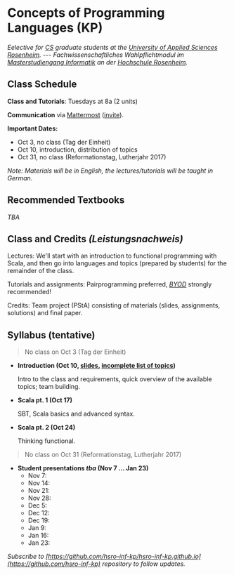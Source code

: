 # Concepts of Programming Languages (KP)

_Eelective for [CS](https://www.fh-rosenheim.de/technik/informatik-mathematik/informatik-master/) graduate students at the [University of Applied Sciences Rosenheim](https://www.fh-rosenheim.de). --- Fachwissenschaftliches Wahlpflichtmodul im [Masterstudiengang Informatik](https://www.fh-rosenheim.de/technik/informatik-mathematik/informatik-masterr/) an der [Hochschule Rosenheim](www.fh-rosenheim.de)._


## Class Schedule

**Class and Tutorials**: Tuesdays at 8a (2 units)

**Communication** via [Mattermost](https://inf-mattermost.fh-rosenheim.de/kp-2017/channels/town-square) ([invite](https://inf-mattermost.fh-rosenheim.de/signup_user_complete/?id=91qad3c3sfgejk3gtw6hhry3na)).

**Important Dates:**
- Oct 3, no class (Tag der Einheit)
- Oct 10, introduction, distribution of topics
- Oct 31, no class (Reformationstag, Lutherjahr 2017)

_Note: Materials will be in English, the lectures/tutorials will be taught in German._


## Recommended Textbooks

_TBA_


## Class and Credits _(Leistungsnachweis)_
Lectures: We'll start with an introduction to functional programming with Scala, and then go into languages and topics (prepared by students) for the remainder of the class.

Tutorials and assignments: Pairprogramming preferred, [_BYOD_](https://en.wikipedia.org/wiki/Bring_your_own_device) strongly recommended!

Credits: Team project (PStA) consisting of materials (slides, assignments, solutions) and final paper.


## Syllabus (tentative)

> No class on Oct 3 (Tag der Einheit)

- **Introduction (Oct 10, [slides](01s-intro/), [incomplete list of topics](topics/))**
	
	Intro to the class and requirements, quick overview of the available topics; team building.

- **Scala pt. 1 (Oct 17)**

	SBT, Scala basics and advanced syntax.

- **Scala pt. 2 (Oct 24)**

	Thinking functional.

> No class on Oct 31 (Reformationstag, Lutherjahr 2017)

- **Student presentations _tba_ (Nov 7 ... Jan 23)**
	- Nov 7:
	- Nov 14:
	- Nov 21:
	- Nov 28:
	- Dec 5:
	- Dec 12:
	- Dec 19:
	- Jan 9:
	- Jan 16:
	- Jan 23:


_Subscribe to [https://github.com/hsro-inf-kp/hsro-inf-kp.github.io](https://github.com/hsro-inf-kp) repository to follow updates._
